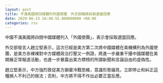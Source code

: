 ```yaml
---
layout: post
title: 不滿美國將四媒體列外國使團　外交部稱將採取適當回應
date: 2020-06-23 16:40:55.000000000 +08:00
categories: rss
---
```


中國不滿美國將四間中國媒體列入「外國使團」，表示會採取適當回應。

外交部發言人趙立堅表示，這次已經是美方第二次將中國媒體在美機構列為外國使團，是美方赤裸裸對中方媒體政治打壓又一例證，將進一步嚴重干擾中國媒體在美開展正常報道活動，也進一步暴露出美方標榜的所謂新聞和言論自由的虛偽性。

趙立堅表示，中方強烈敦促美方摒棄冷戰思維，意識形態偏見，立即停止和糾正這種損人不利己的做法；否則，中方將不得不作出必要正當反應。
